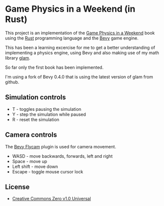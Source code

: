 # Game Physics in a Weekend (in Rust)

This project is an implementation of the [Game Physics in a Weekend] book using
the [Rust] programming language and the [Bevy] game engine.

This has been a learning excercise for me to get a better understanding of
implementing a physics engine, using Bevy and also making use of my math library
[glam].

So far only the first book has been implemented.

I'm using a fork of Bevy 0.4.0 that is using the latest version of glam from
github.

## Simulation controls

* T - toggles pausing the simulation
* Y - step the simulation while paused
* R - reset the simulation

## Camera controls

The [Bevy Flycam] plugin is used for camera movement.

* WASD - move backwards, forwards, left and right
* Space - move up
* Left shift - move down
* Escape - toggle mouse cursor lock

## License

* [Creative Commons Zero v1.0 Universal]

[Game Physics in a Weekend]: https://gamephysicsweekend.github.io
[Rust]: https://www.rust-lang.org
[Bevy]: https://bevyengine.org
[glam]: https://github.com/bitshifter/glam
[Bevy Flycam]: https://github.com/sburris0/bevy_flycam
[Creative Commons Zero v1.0 Universal]: LICENSE
